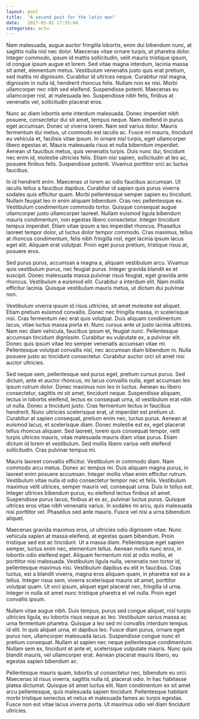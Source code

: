 ```yaml
---
layout: post
title:  "A second post for the latin man"
date:   2017-05-01 17:55:04
categories: actu
---
```


Nam malesuada, augue auctor fringilla lobortis, enim dui bibendum nunc, at sagittis nulla nisl nec dolor. Maecenas vitae ornare turpis, at pharetra dolor. Integer commodo, ipsum id mattis sollicitudin, velit mauris tristique ipsum, id congue ipsum augue et lorem. Sed vitae magna interdum, lacinia massa sit amet, elementum metus. Vestibulum venenatis justo quis erat pretium, sed mattis mi dignissim. Curabitur id ultrices neque. Curabitur nisl magna, dignissim in nulla id, hendrerit rhoncus felis. Nullam non ex nisi. Morbi ullamcorper nec nibh sed eleifend. Suspendisse potenti. Maecenas eu ullamcorper nisl, at malesuada leo. Suspendisse nibh felis, finibus at venenatis vel, sollicitudin placerat eros.

Nunc ac diam lobortis ante interdum malesuada. Donec imperdiet nibh posuere, consectetur dui sit amet, tempus neque. Nam eleifend in purus eget accumsan. Donec ut viverra lorem. Nam sed varius dolor. Mauris fermentum dui metus, ut commodo est iaculis ac. Fusce mi mauris, tincidunt eu vehicula et, facilisis vitae ipsum. In ornare nisl turpis, eget ullamcorper libero egestas et. Mauris malesuada risus et nulla bibendum imperdiet. Aenean ut faucibus metus, quis venenatis turpis. Duis nunc dui, tincidunt nec enim id, molestie ultricies felis. Etiam nisi sapien, sollicitudin at leo ac, posuere finibus felis. Suspendisse potenti. Vivamus porttitor orci ac luctus faucibus.

In id hendrerit enim. Maecenas ut lorem ac odio faucibus accumsan. Ut iaculis tellus a faucibus dapibus. Curabitur id sapien quis purus viverra sodales quis efficitur quam. Morbi pellentesque semper sapien eu tincidunt. Nullam feugiat leo in enim aliquam bibendum. Cras nec pellentesque ex. Vestibulum condimentum commodo tortor. Quisque consequat augue ullamcorper justo ullamcorper laoreet. Nullam euismod ligula bibendum mauris condimentum, non egestas libero consectetur. Integer tincidunt tempus imperdiet. Etiam vitae ipsum a leo imperdiet rhoncus. Phasellus laoreet tempor dolor, ut luctus dolor tempor commodo. Cras maximus, tellus at rhoncus condimentum, felis nibh fringilla nisl, eget lacinia ipsum lacus eget elit. Aliquam erat volutpat. Proin eget purus pretium, tristique risus at, posuere eros.

Sed purus purus, accumsan a magna a, aliquam vestibulum arcu. Vivamus quis vestibulum purus, nec feugiat purus. Integer gravida blandit ex et suscipit. Donec malesuada massa pulvinar risus feugiat, eget gravida ante rhoncus. Vestibulum a euismod elit. Curabitur a interdum elit. Nam mollis efficitur lacinia. Quisque vestibulum mauris metus, ut dictum dui pulvinar non.

Vestibulum viverra ipsum id risus ultricies, sit amet molestie est aliquet. Etiam pretium euismod convallis. Donec nec fringilla massa, in scelerisque nisi. Cras fermentum nec erat quis volutpat. Duis aliquam condimentum lacus, vitae luctus massa porta et. Nunc cursus ante ut justo lacinia ultrices. Nam nec diam vehicula, faucibus ipsum et, feugiat nunc. Pellentesque accumsan tincidunt dignissim. Curabitur eu vulputate ex, a pulvinar elit. Donec quis ipsum vitae leo semper venenatis accumsan vitae mi. Pellentesque volutpat convallis nisl, nec accumsan diam bibendum in. Nulla posuere justo ac tincidunt consectetur. Curabitur auctor orci sit amet nisi auctor ultricies.

Sed neque sem, pellentesque sed purus eget, pretium cursus purus. Sed dictum, ante et auctor rhoncus, mi lacus convallis nulla, eget accumsan leo ipsum rutrum dolor. Donec maximus non leo in luctus. Aenean eu libero consectetur, sagittis mi sit amet, tincidunt neque. Suspendisse aliquam, lectus in lobortis eleifend, lectus ex consequat urna, id vestibulum erat nibh ut nulla. Donec a tincidunt justo. Cras fermentum lectus in faucibus hendrerit. Nunc ultricies scelerisque erat, ut imperdiet est pretium ut. Curabitur at sapien consequat, pretium enim nec, luctus purus. Aenean at euismod lacus, et scelerisque diam. Donec molestie est ex, eget placerat tellus rhoncus aliquam. Sed laoreet, lorem quis consequat tempor, velit turpis ultrices mauris, vitae malesuada mauris diam vitae purus. Etiam dictum id lorem et vestibulum. Sed mollis libero varius velit eleifend sollicitudin. Cras pulvinar tempus mi.

Mauris laoreet convallis efficitur. Vestibulum in commodo diam. Nam commodo arcu metus. Donec ac tempus mi. Duis aliquam magna purus, in laoreet enim posuere accumsan. Integer mollis vitae enim efficitur rutrum. Vestibulum vitae nulla id odio consectetur tempor nec et felis. Vestibulum maximus velit ultrices, semper mauris vel, consequat urna. Duis in tellus est. Integer ultrices bibendum purus, eu eleifend lectus finibus sit amet. Suspendisse purus lacus, finibus at ex ac, pulvinar luctus purus. Quisque ultrices eros vitae nibh venenatis varius. In sodales mi arcu, quis malesuada nisi porttitor vel. Phasellus sed ante mauris. Fusce vel nisi a urna bibendum aliquet.

Maecenas gravida maximus eros, ut ultricies odio dignissim vitae. Nunc vehicula sapien at massa eleifend, at egestas quam bibendum. Proin tristique sed est ac tincidunt. Ut a massa diam. Pellentesque eget sapien semper, luctus enim nec, elementum tellus. Aenean mollis nunc eros, in lobortis odio eleifend eget. Aliquam fermentum nisl at odio mollis, et porttitor nisi malesuada. Vestibulum ligula nulla, venenatis non tortor id, pellentesque maximus nisi. Vestibulum dapibus eu elit in faucibus. Cras luctus, est a blandit viverra, magna eros aliquam quam, in pharetra est ex a tellus. Integer risus sem, viverra scelerisque mauris sit amet, porttitor volutpat quam. Ut orci ipsum, aliquet eget placerat nec, fringilla id urna. Integer in nulla sit amet nunc tristique pharetra et vel nulla. Proin eget convallis ipsum.

Nullam vitae augue nibh. Duis tempus, purus sed congue aliquet, nisl turpis ultricies ligula, eu lobortis risus neque ac leo. Vestibulum varius massa ac urna fermentum pharetra. Quisque a leo sed mi convallis interdum tempus id elit. In quis aliquet urna, et dapibus leo. Fusce diam purus, ornare eget purus non, ullamcorper malesuada lacus. Suspendisse congue nunc et pretium consequat. Nullam at sapien nec neque pellentesque condimentum. Nullam sem ex, tincidunt et ante et, scelerisque vulputate mauris. Nunc quis blandit mauris, vel ullamcorper erat. Aenean placerat mauris libero, eu egestas sapien bibendum ac.

Pellentesque mauris quam, lobortis ut consectetur nec, bibendum eu orci. Maecenas id risus viverra, sagittis nulla id, placerat odio. In hac habitasse platea dictumst. Quisque sit amet luctus elit. Nam condimentum ex sit amet arcu pellentesque, quis malesuada sapien tincidunt. Pellentesque habitant morbi tristique senectus et netus et malesuada fames ac turpis egestas. Fusce non est vitae lacus viverra porta. Ut maximus odio vel diam tincidunt ultricies.
